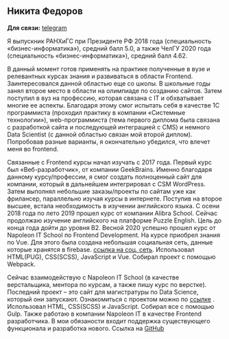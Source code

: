 ## Никита Федоров
**Для связи:** [telegram](https://t.me/fedorovni1996)

Я выпускник РАНХиГС при Президенте РФ 2018 года (специальность «бизнес-информатика»), средний балл 5.0, а также ЧелГУ 2020 года (специальность «бизнес-информатика»), средний балл 4.62.

В данный момент готов применять на практике полученные в вузе и релевантных курсах знания и развиваться в области Frontend.
Заинтересовался данной областью еще со школы. В школьные годы занял второе место в области на олимпиаде по созданию сайтов. Затем поступил в вуз на профессию, которая связана с IT и обхватывает многие ее аспекты. Благодаря этому смог испытать себя в качестве 1C программиста (проходил практику в компании «Системные технологии»), web-программиста (тема первого диплома была связана с разработкой сайта и последующей интеграцией с CMS) и немного Data Scientist (с данной областью связан мой второй диплом). Попробовав разные варианты, я окончательно убедился, что влечет меня во frontend.

Связанные с Frontend курсы начал изучать с 2017 года. Первый курс был «Веб-разработчик», от компании GeekBrains. Именно благодаря данному курсу/профессии, я смог создать полноценный сайт для компании, который в дальнейшем интегрировал с CSM WordPress. Затем выполнял небольшие заказы/проекты по сайтам уже как фрилансер, параллельно изучая курсы в интернете.
Поступив на второе высшее, встала необходимость в изучении английского языка. С осени 2018 года по лето 2019 прошел курс от компании Alibra School. Сейчас продолжаю изучение английского на платформе Puzzle English. Цель до конца года дойти до уровня B2.
Весной 2020 успешно прошел курс от Napoleon IT School по Frontend Development. На курсе приобрел знания по Vue. Для этого была создана небольшая социальная сеть, данные которые хранятся в firebase. [ссылка на соц. сеть](https://social-network-cafed.web.app/). Использовал HTML(PUG), CSS(SCSS), JavaScript и Vue. Собирал проект с помощью Webpack.

Сейчас взаимодействую с Napoleon IT School (в качестве верстальщика, ментора по курсам, а также пишу курс по верстке). Последний проект – это сайт для магистратуры по Data Science, который они запускают. Ознакомиться с проектом можно по [ссылке](https://fedorovnikita.github.io/csu-np-page/) . Использовал HTML, CSS(SCSS) и JavaScript. Собирал все с помощью Gulp. Также работаю в компании Napoleon IT в качестве Frontend разработчика. В мои обязаности входит поддержка существующего функционала и разработка нового.
Ссылка на [GitHub](https://github.com/FedorovNikita)
